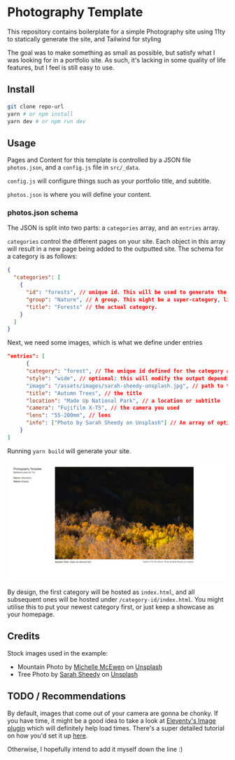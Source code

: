 # Photography Template

This repository contains boilerplate for a simple Photography site using 11ty
to statically generate the site, and Tailwind for styling

The goal was to make something as small as possible, but satisfy what I was
looking for in a portfolio site. As such, it's lacking in some quality of life
features, but I feel is still easy to use.

## Install

```sh
git clone repo-url
yarn # or npm install
yarn dev # or npm run dev
```

## Usage

Pages and Content for this template is controlled by a JSON file `photos.json`,
and a `config.js` file in `src/_data`.

`config.js` will configure things such as your portfolio title, and subtitle.

`photos.json` is where you will define your content.

### photos.json schema

The JSON is split into two parts: a `categories` array, and an `entries` array.

`categories` control the different pages on your site. Each object in this array
will result in a new page being added to the outputted site. The schema for a
category is as follows:

```json
{
  "categories": [
    {
      "id": "forests", // unique id. This will be used to generate the permalink to this section
      "group": "Nature", // A group. This might be a super-category, like "travel" or "nature"
      "title": "Forests" // the actual category.
    }
  ]
}
```

Next, we need some images, which is what we define under entries

```json
"entries": [
      {
      "category": "forest", // The unique id defined for the category above
      "style": "wide", // optional: this will modify the output depending on landscape or portrait pictures
      "image": "/assets/images/sarah-sheedy-unsplash.jpg", // path to the image
      "title": "Autumn Trees", // the title
      "location": "Made Up National Park", // a location or subtitle
      "camera": "Fujifilm X-T5", // the camera you used
      "lens": "55-200mm", // lens
      "info": ["Photo by Sarah Sheedy on Unsplash"] // An array of optional fields. Every entry will be split by a vertical bar - I use it to describe the settings used for the photo.
    }
]
```

Running `yarn build` will generate your site.

![](/docs/example.png)

By design, the first category will be hosted as `index.html`, and all subsequent ones will be hosted under `/category-id/index.html`. You might utilise this to put your newest category first, or just keep a showcase as your homepage.

## Credits

Stock images used in the example:

- Mountain Photo by [Michelle McEwen](https://unsplash.com/@michellem18?utm_content=creditCopyText&utm_medium=referral&utm_source=unsplash) on [Unsplash](https://unsplash.com/photos/a-snow-covered-mountain-with-a-sky-background-pljPEMFQD34?utm_content=creditCopyText&utm_medium=referral&utm_source=unsplash)
- Tree Photo by [Sarah Sheedy](https://unsplash.com/@cestmoisheedy?utm_content=creditCopyText&utm_medium=referral&utm_source=unsplash) on [Unsplash](https://unsplash.com/photos/a-group-of-trees-with-yellow-and-orange-leaves-yXLkcFF8LpY?utm_content=creditCopyText&utm_medium=referral&utm_source=unsplash)

## TODO / Recommendations

By default, images that come out of your camera are gonna be chonky. If you have
time, it might be a good idea to take a look at [Eleventy's Image plugin](https://www.11ty.dev/docs/plugins/image/)
which will definitely help load times. There's a super detailed tutorial
on how you'd set it up [here](https://www.aleksandrhovhannisyan.com/blog/eleventy-image-plugin/).

Otherwise, I hopefully intend to add it myself down the line :)

